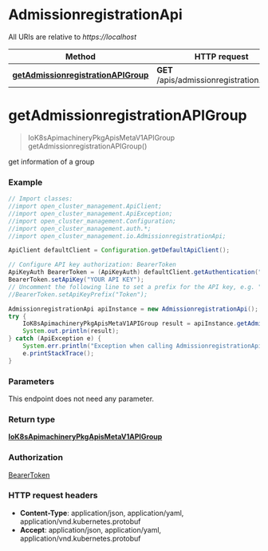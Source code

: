 # AdmissionregistrationApi

All URIs are relative to *https://localhost*

Method | HTTP request | Description
------------- | ------------- | -------------
[**getAdmissionregistrationAPIGroup**](AdmissionregistrationApi.md#getAdmissionregistrationAPIGroup) | **GET** /apis/admissionregistration.k8s.io/ | 


<a name="getAdmissionregistrationAPIGroup"></a>
# **getAdmissionregistrationAPIGroup**
> IoK8sApimachineryPkgApisMetaV1APIGroup getAdmissionregistrationAPIGroup()



get information of a group

### Example
```java
// Import classes:
//import open_cluster_management.ApiClient;
//import open_cluster_management.ApiException;
//import open_cluster_management.Configuration;
//import open_cluster_management.auth.*;
//import open_cluster_management.io.AdmissionregistrationApi;

ApiClient defaultClient = Configuration.getDefaultApiClient();

// Configure API key authorization: BearerToken
ApiKeyAuth BearerToken = (ApiKeyAuth) defaultClient.getAuthentication("BearerToken");
BearerToken.setApiKey("YOUR API KEY");
// Uncomment the following line to set a prefix for the API key, e.g. "Token" (defaults to null)
//BearerToken.setApiKeyPrefix("Token");

AdmissionregistrationApi apiInstance = new AdmissionregistrationApi();
try {
    IoK8sApimachineryPkgApisMetaV1APIGroup result = apiInstance.getAdmissionregistrationAPIGroup();
    System.out.println(result);
} catch (ApiException e) {
    System.err.println("Exception when calling AdmissionregistrationApi#getAdmissionregistrationAPIGroup");
    e.printStackTrace();
}
```

### Parameters
This endpoint does not need any parameter.

### Return type

[**IoK8sApimachineryPkgApisMetaV1APIGroup**](IoK8sApimachineryPkgApisMetaV1APIGroup.md)

### Authorization

[BearerToken](../README.md#BearerToken)

### HTTP request headers

 - **Content-Type**: application/json, application/yaml, application/vnd.kubernetes.protobuf
 - **Accept**: application/json, application/yaml, application/vnd.kubernetes.protobuf

